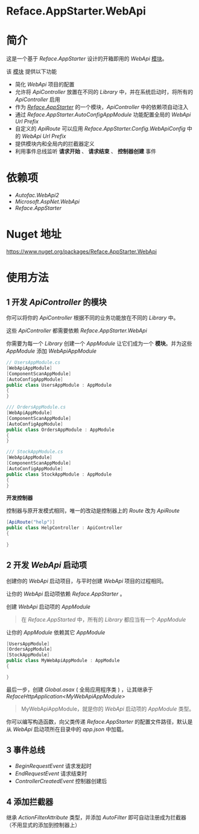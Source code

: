 # Reface.AppStarter.WebApi

# 简介

这是一个基于 *Reface.AppStarter* 设计的开箱即用的 *WebApi* [模块][AppModule]。

该 [模块][AppModule] 提供以下功能

* 简化 *WebApi* 项目的配置
* 允许将 *ApiController* 放置在不同的 *Library* 中，并在系统启动时，将所有的 *ApiController* 启用
* 作为 [*Reface.AppStarter*][AppModule] 的一个模块，*ApiController* 中的依赖项自动注入
* 通过 *Reface.AppStarter.AutoConfigAppModule* 功能配置全局的 *WebApi Url Prefix*
* 自定义的 *ApiRoute* 可以应用 *Reface.AppStarter.Config.WebApiConfig* 中的 *WebApi Url Prefix* 
* 提供模块内和全局内的拦截器定义
* 利用事件总线监听 **请求开始** 、 **请求结束** 、 **控制器创建** 事件

[AppModule]: https://github.com/ShimizuShiori/Reface.AppStarter

# 依赖项

* *Autofac.WebApi2*
* *Microsoft.AspNet.WebApi*
* *Reface.AppStarter*

# Nuget 地址

https://www.nuget.org/packages/Reface.AppStarter.WebApi

# 使用方法

## 1 开发 *ApiController* 的模块

你可以将你的 *ApiController* 根据不同的业务功能放在不同的 *Library* 中。

这些 *ApiController* 都需要依赖 *Reface.AppStarter.WebApi*

你需要为每一个 *Library* 创建一个 *AppModule* 让它们成为一个 **模块**。并为这些 *AppModule* 添加 *WebApiAppModule*

```csharp
// UsersAppModule.cs
[WebApiAppModule]
[ComponentScanAppModule]
[AutoConfigAppModule]
public class UsersAppModule : AppModule
{
}
```

```csharp
/// OrdersAppModule.cs
[WebApiAppModule]
[ComponentScanAppModule]
[AutoConfigAppModule]
public class OrdersAppModule : AppModule
{
}
```

```csharp
/// StockAppModule.cs
[WebApiAppModule]
[ComponentScanAppModule]
[AutoConfigAppModule]
public class StockAppModule : AppModule
{
}
```

**开发控制器**

控制器与原开发模式相同，唯一的改动是控制器上的 *Route* 改为 *ApiRoute*
```csharp
[ApiRoute("help")]
public class HelpController : ApiController
{
    
}
```

## 2 开发 *WebApi* 启动项

创建你的 *WebApi* 启动项目，与平时创建 *WebApi* 项目的过程相同。

让你的 *WebApi* 启动项依赖 *Reface.AppStarter* 。

创建 *WebApi* 启动项的 *AppModule*

> 在 *Reface.AppStarted* 中，所有的 *Library* 都应当有一个 *AppModule*

让你的 *AppModule* 依赖其它 *AppModule*

```csharp
[UsersAppModule]
[OrdersAppModule]
[StockAppModule]
public class MyWebApiAppModule : AppModule
{

}
```

最后一步，创建 *Global.asax* ( 全局应用程序类 ) ，让其继承于 *RefaceHttpApplication&lt;MyWebApiAppModule>*

> MyWebApiAppModule，就是你的 *WebApi* 启动项的 *AppModule* 类型。

你可以编写构造函数，向父类传递 *Reface.AppStarter* 的配置文件路径，默认是从 *WebApi* 启动项所在目录中的 *app.json* 中加载。

## 3 事件总线

* *BeginRequestEvent* 请求发起时
* *EndRequestEvent* 请求结束时
* *ControllerCreatedEvent* 控制器创建后

## 4 添加拦截器

继承 *ActionFilterAttribute* 类型，并添加 *AutoFilter* 即可自动注册成为拦截器（不用显式的添加到控制器上）